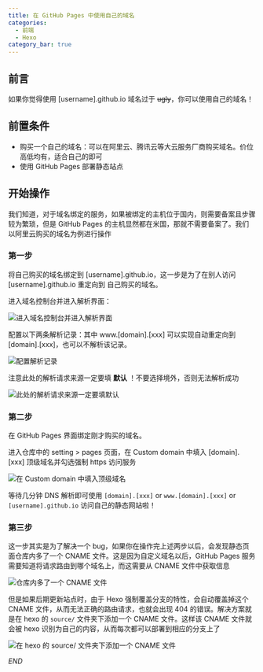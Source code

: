 ```yaml
---
title: 在 GitHub Pages 中使用自己的域名
categories:
  - 前端
  - Hexo
category_bar: true
---
```


## 前言

如果你觉得使用 [username].github.io 域名过于 ~~ugly~~，你可以使用自己的域名！

## 前置条件

- 购买一个自己的域名：可以在阿里云、腾讯云等大云服务厂商购买域名。价位高低均有，适合自己的即可
- 使用 GitHub Pages 部署静态站点

## 开始操作

我们知道，对于域名绑定的服务，如果被绑定的主机位于国内，则需要备案且步骤较为繁琐，但是 GitHub Pages 的主机显然都在米国，那就不需要备案了。我们以阿里云购买的域名为例进行操作

### 第一步

将自己购买的域名绑定到 [username].github.io，这一步是为了在别人访问 [username].github.io 重定向到 自己购买的域名。

进入域名控制台并进入解析界面：

![进入域名控制台并进入解析界面](https://dwj-oss.oss-cn-nanjing.aliyuncs.com/images/202403101115508.png)

配置以下两条解析记录：其中 www.[domain].[xxx] 可以实现自动重定向到 [domain].[xxx]，也可以不解析该记录。

![配置解析记录](https://dwj-oss.oss-cn-nanjing.aliyuncs.com/images/202403101117553.png)

注意此处的解析请求来源一定要填 **默认** ！不要选择境外，否则无法解析成功

![此处的解析请求来源一定要填默认](https://dwj-oss.oss-cn-nanjing.aliyuncs.com/images/202403101120914.png)

### 第二步

在 GitHub Pages 界面绑定刚才购买的域名。

进入仓库中的 setting > pages 页面，在 Custom domain 中填入 [domain].[xxx] 顶级域名并勾选强制 https 访问服务

![在 Custom domain 中填入顶级域名](https://dwj-oss.oss-cn-nanjing.aliyuncs.com/images/202403101124296.png)

等待几分钟 DNS 解析即可使用 `[domain].[xxx]` or `www.[domain].[xxx]` or `[username].github.io` 访问自己的静态网站啦！

### 第三步

这一步其实是为了解决一个 bug，如果你在操作完上述两步以后，会发现静态页面仓库内多了一个 CNAME 文件。这是因为自定义域名以后，GitHub Pages 服务需要知道将请求路由到哪个域名上，而这需要从 CNAME 文件中获取信息

![仓库内多了一个 CNAME 文件](https://dwj-oss.oss-cn-nanjing.aliyuncs.com/images/202403101223383.png)

但是如果后期更新站点时，由于 Hexo 强制覆盖分支的特性，会自动覆盖掉这个 CNAME 文件，从而无法正确的路由请求，也就会出现 404 的错误。解决方案就是在 hexo 的 `source/` 文件夹下添加一个 CNAME 文件。这样该 CNAME 文件就会被 hexo 识别为自己的内容，从而每次都可以部署到相应的分支上了

![在 hexo 的 source/ 文件夹下添加一个 CNAME 文件](https://dwj-oss.oss-cn-nanjing.aliyuncs.com/images/202403101140516.png)

$END$